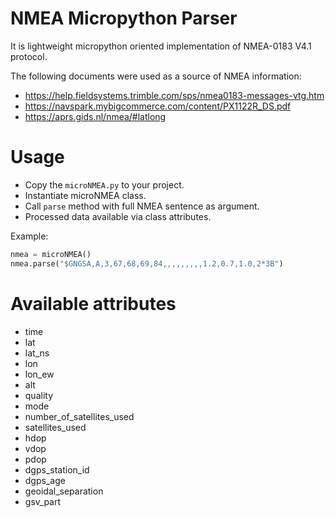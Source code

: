 # NMEA Micropython Parser

It is lightweight micropython oriented implementation of NMEA-0183 V4.1 protocol. 

The following documents were used as a source of NMEA information:
* https://help.fieldsystems.trimble.com/sps/nmea0183-messages-vtg.htm
* https://navspark.mybigcommerce.com/content/PX1122R_DS.pdf
* https://aprs.gids.nl/nmea/#latlong

# Usage

* Copy the `microNMEA.py` to your project.
* Instantiate microNMEA class.
* Call `parse` method with full NMEA sentence as argument.
* Processed data available via class attributes.
 
Example:
```python 
nmea = microNMEA()
nmea.parse("$GNGSA,A,3,67,68,69,84,,,,,,,,,1.2,0.7,1.0,2*3B")
```

# Available attributes
* time
* lat
* lat_ns
* lon
* lon_ew
* alt
* quality
* mode
* number_of_satellites_used
* satellites_used
* hdop
* vdop
* pdop
* dgps_station_id
* dgps_age
* geoidal_separation
* gsv_part